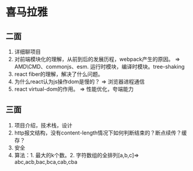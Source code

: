 # 喜马拉雅

## 二面
1. 详细聊项目
2. 对前端模块化的理解，从前到后的发展历程，webpack产生的原因。
    => AMD\CMD、commonjs、esm. 运行时模块，编译时模块。tree-shaking
3. react fiber的理解，解决了什么问题。
4. 为什么react认为js操作dom是慢的？
    => 浏览器进程通信
5. react virtual-dom的作用。
    => 性能优化，夸端能力

## 三面
1. 项目介绍，技术栈，设计
2. http报文结构，没有content-length情况下如何判断结束的？断点续传？缓存？
3. 安全
4. 算法：1. 最大的k个数。2. 字符数组的全排列[a,b,c]=> abc,acb,bac,bca,cab,cba